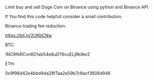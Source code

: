 Limit buy and sell Doge Coin on Binance using python and Binance API.

If You find this code helpfull consider a small contribution.

Binance trading fee reduction:

https://bit.ly/2UKbCNw

BTC:

1NCRfkRCvn6D1xb54e8uDT6cuELjRb9erZ

ETH:

0x9f96d42e4bbd4da28f7aa2e59b7c8acf3606d946
